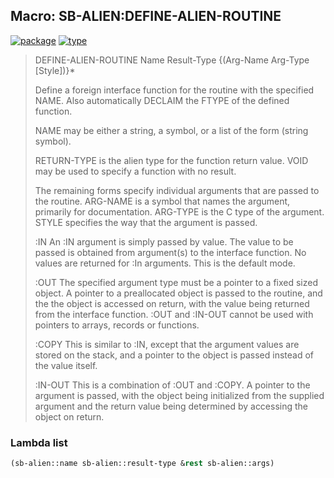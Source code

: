 ## Macro: SB-ALIEN:DEFINE-ALIEN-ROUTINE
[![package](https://img.shields.io/badge/Package-SB--ALIEN-5f9ea0.svg?style=social&colorA=999999)](../) [![type](https://img.shields.io/badge/Type-Macro-5f9ea0.svg?style=social&colorA=999999)](../#macro) 

> DEFINE-ALIEN-ROUTINE Name Result-Type {(Arg-Name Arg-Type [Style])}*
> 
> Define a foreign interface function for the routine with the specified NAME.
> Also automatically DECLAIM the FTYPE of the defined function.
> 
> NAME may be either a string, a symbol, or a list of the form (string symbol).
> 
> RETURN-TYPE is the alien type for the function return value. VOID may be
> used to specify a function with no result.
> 
> The remaining forms specify individual arguments that are passed to the
> routine. ARG-NAME is a symbol that names the argument, primarily for
> documentation. ARG-TYPE is the C type of the argument. STYLE specifies the
> way that the argument is passed.
> 
> :IN
> An :IN argument is simply passed by value. The value to be passed is
> obtained from argument(s) to the interface function. No values are
> returned for :In arguments. This is the default mode.
> 
> :OUT
> The specified argument type must be a pointer to a fixed sized object.
> A pointer to a preallocated object is passed to the routine, and the
> the object is accessed on return, with the value being returned from
> the interface function. :OUT and :IN-OUT cannot be used with pointers
> to arrays, records or functions.
> 
> :COPY
> This is similar to :IN, except that the argument values are stored
> on the stack, and a pointer to the object is passed instead of
> the value itself.
> 
> :IN-OUT
> This is a combination of :OUT and :COPY. A pointer to the argument is
> passed, with the object being initialized from the supplied argument
> and the return value being determined by accessing the object on
> return.

### Lambda list
```cl
(sb-alien::name sb-alien::result-type &rest sb-alien::args)
```
